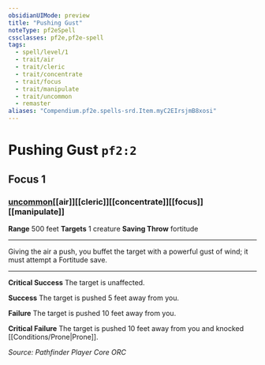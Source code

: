 ```yaml
---
obsidianUIMode: preview
title: "Pushing Gust"
noteType: pf2eSpell
cssclasses: pf2e,pf2e-spell
tags:
  - spell/level/1
  - trait/air
  - trait/cleric
  - trait/concentrate
  - trait/focus
  - trait/manipulate
  - trait/uncommon
  - remaster
aliases: "Compendium.pf2e.spells-srd.Item.myC2EIrsjmB8xosi" 
---
```

# Pushing Gust  `pf2:2`  
## Focus 1
### [uncommon](uncommon "Uncommon Rarity Trait")[[air]][[cleric]][[concentrate]][[focus]][[manipulate]]

**Range** 500 feet
**Targets** 1 creature
**Saving Throw**  fortitude
* * * 
Giving the air a push, you buffet the target with a powerful gust of wind; it must attempt a Fortitude save.

* * *

**Critical Success** The target is unaffected.

**Success** The target is pushed 5 feet away from you.

**Failure** The target is pushed 10 feet away from you.

**Critical Failure** The target is pushed 10 feet away from you and knocked [[Conditions/Prone|Prone]].

*Source: Pathfinder Player Core*
*ORC*